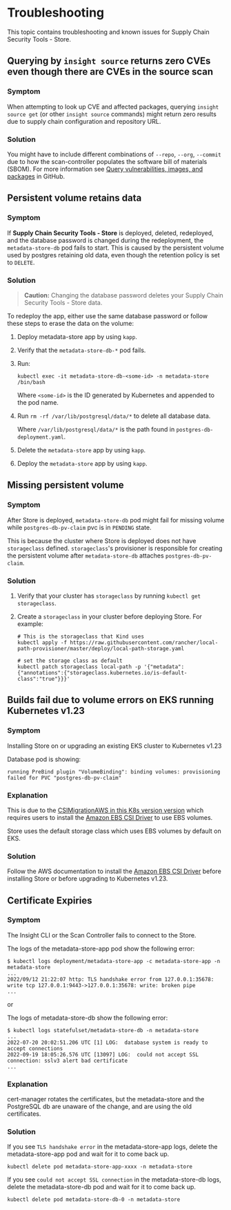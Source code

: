 # Troubleshooting

This topic contains troubleshooting and known issues for Supply Chain Security Tools - Store.

## Querying by `insight source` returns zero CVEs even though there are CVEs in the source scan

### Symptom

When attempting to look up CVE and affected packages, querying `insight source get` (or other `insight source` commands) might return zero results due to supply chain configuration and repository URL.

### <a id='source-scan-no-cves-solution'></a>Solution

You might have to include different combinations of `--repo`, `--org`, `--commit` due to how the scan-controller populates the software bill of materials (SBOM). For more information see [Query vulnerabilities, images, and packages](https://github.com/pivotal/docs-tap/blob/main/cli-plugins/insight/query-data.md#example-2-what-packages--cves-does-my-source-code-contain) in GitHub.

## Persistent volume retains data

### Symptom

If **Supply Chain Security Tools - Store** is deployed, deleted, redeployed, and the database password is changed during the redeployment, the `metadata-store-db` pod fails to start. This is caused by the persistent volume used by postgres retaining old data, even though the retention policy is set to `DELETE`.

### <a id='persistent-volume-retains-data-solution'></a>Solution

>**Caution:** Changing the database password deletes your Supply Chain Security Tools - Store data.

To redeploy the app, either use the same database password or follow these steps to erase the data on the volume:

1. Deploy metadata-store app by using `kapp`.
2. Verify that the `metadata-store-db-*` pod fails.
3. Run:

    ```console
    kubectl exec -it metadata-store-db-<some-id> -n metadata-store /bin/bash
    ```

    Where `<some-id>` is the ID generated by Kubernetes and appended to the pod name.

4. Run `rm -rf /var/lib/postgresql/data/*` to delete all database data.

    Where `/var/lib/postgresql/data/*` is the path found in `postgres-db-deployment.yaml`.

5. Delete the `metadata-store` app by using `kapp`.
6. Deploy the `metadata-store` app by using `kapp`.

## Missing persistent volume

### Symptom

After Store is deployed, `metadata-store-db` pod might fail for missing volume while
`postgres-db-pv-claim` pvc is in `PENDING` state.

This is because the cluster where Store is deployed does not have `storageclass` defined. `storageclass`'s provisioner is responsible for creating the persistent volume after `metadata-store-db` attaches `postgres-db-pv-claim`.

### <a id='missing-persistent-volume-solution'></a>Solution

1. Verify that your cluster has `storageclass` by running `kubectl get storageclass`.
2. Create a `storageclass` in your cluster before deploying Store. For example:

    ```console
    # This is the storageclass that Kind uses
    kubectl apply -f https://raw.githubusercontent.com/rancher/local-path-provisioner/master/deploy/local-path-storage.yaml

    # set the storage class as default
    kubectl patch storageclass local-path -p '{"metadata": {"annotations":{"storageclass.kubernetes.io/is-default-class":"true"}}}'
    ```

## <a id="eks-1-23-volume"></a> Builds fail due to volume errors on EKS running Kubernetes v1.23

### Symptom

Installing Store on or upgrading an existing EKS cluster to Kubernetes v1.23

Database pod is showing:

```console
running PreBind plugin "VolumeBinding": binding volumes: provisioning failed for PVC "postgres-db-pv-claim"
```

### Explanation

This is due to the [CSIMigrationAWS in this K8s version version](https://aws.amazon.com/blogs/containers/amazon-eks-now-supports-kubernetes-1-23/) which requires users to install the [Amazon EBS CSI Driver](https://docs.aws.amazon.com/eks/latest/userguide/ebs-csi.html) to use EBS volumes.

Store uses the default storage class which uses EBS volumes by default on EKS.

### Solution

Follow the AWS documentation to install the [Amazon EBS CSI Driver](https://docs.aws.amazon.com/eks/latest/userguide/ebs-csi.html) before installing Store or before upgrading to Kubernetes v1.23.

## <a id="certificate-expiries"></a> Certificate Expiries

### Symptom

The Insight CLI or the Scan Controller fails to connect to the Store.

The logs of the metadata-store-app pod show the following error:

```console
$ kubectl logs deployment/metadata-store-app -c metadata-store-app -n metadata-store
...
2022/09/12 21:22:07 http: TLS handshake error from 127.0.0.1:35678: write tcp 127.0.0.1:9443->127.0.0.1:35678: write: broken pipe
...
```

or

The logs of metadata-store-db show the following error:

```
$ kubectl logs statefulset/metadata-store-db -n metadata-store
...
2022-07-20 20:02:51.206 UTC [1] LOG:  database system is ready to accept connections
2022-09-19 18:05:26.576 UTC [13097] LOG:  could not accept SSL connection: sslv3 alert bad certificate
...
```

### Explanation

cert-manager rotates the certificates, but the metadata-store and the PostgreSQL db are unaware of the change, and are using the old certificates.

### Solution

If you see `TLS handshake error` in the metadata-store-app logs, delete the metadata-store-app pod and wait for it to come back up.

```
kubectl delete pod metadata-store-app-xxxx -n metadata-store
```

If you see `could not accept SSL connection` in the metadata-store-db logs, delete the metadata-store-db pod and wait for it to come back up.

```
kubectl delete pod metadata-store-db-0 -n metadata-store
```
